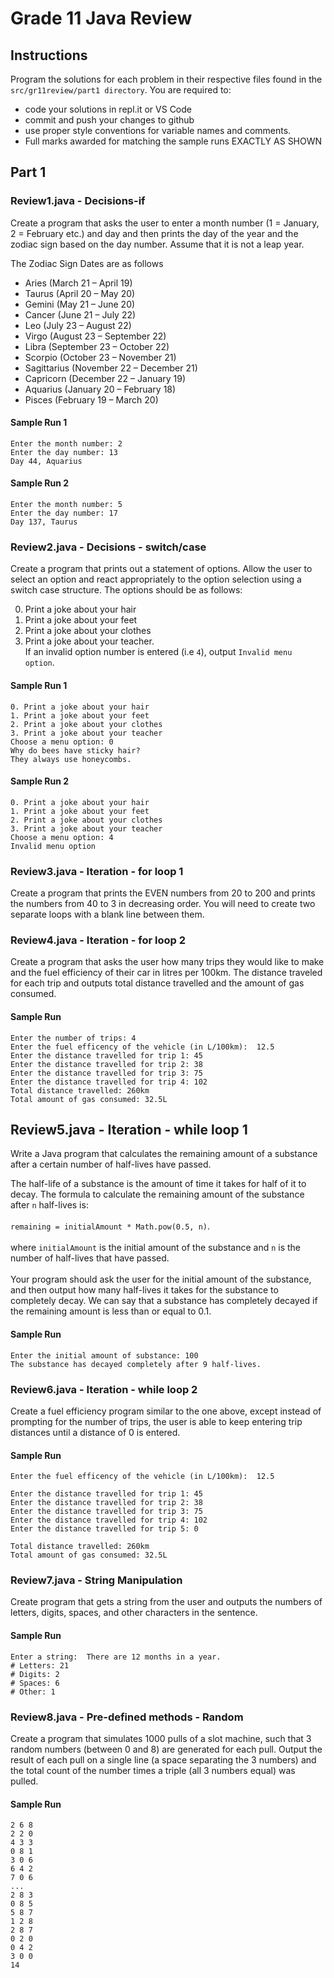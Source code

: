 # Grade 11 Java Review

## Instructions
Program the solutions for each problem in their respective files found in the `src/gr11review/part1 directory`.  You are required to:
* code your solutions in repl.it or VS Code
* commit and push your changes to github
* use proper style conventions for variable names and comments.
* Full marks awarded for matching the sample runs EXACTLY AS SHOWN


## Part 1
### Review1.java - Decisions-if
Create a program that asks the user to enter a month number (1 = January, 2 = February etc.) and day and then prints the day of the year and the zodiac sign based on the day number. Assume that it is not a leap year.
 
The Zodiac Sign Dates are as follows 
* Aries (March 21 – April 19)
* Taurus (April 20 – May 20)
* Gemini (May 21 – June 20)
* Cancer (June 21 – July 22)
* Leo (July 23 – August 22)
* Virgo (August 23 – September 22)
* Libra (September 23 – October 22)
* Scorpio (October 23 – November 21)
* Sagittarius (November 22 – December 21)
* Capricorn (December 22 – January 19)
* Aquarius (January 20 – February 18)  
* Pisces (February 19 – March 20) 
#### Sample Run 1
```
Enter the month number: 2
Enter the day number: 13
Day 44, Aquarius
```

#### Sample Run 2
```
Enter the month number: 5
Enter the day number: 17
Day 137, Taurus
```

### Review2.java - Decisions - switch/case
Create a program that prints out a statement of options. Allow the user to select an option and react appropriately to the option selection using a switch case structure. The options should be as follows:  

0. Print a joke about your hair
1. Print a joke about your feet
2. Print a joke about your clothes 
3. Print a joke about your teacher.  
If an invalid option number is entered (i.e `4`), output `Invalid menu option`.

#### Sample Run 1
```
0. Print a joke about your hair
1. Print a joke about your feet
2. Print a joke about your clothes
3. Print a joke about your teacher
Choose a menu option: 0
Why do bees have sticky hair?
They always use honeycombs.
```

#### Sample Run 2
```
0. Print a joke about your hair
1. Print a joke about your feet
2. Print a joke about your clothes
3. Print a joke about your teacher
Choose a menu option: 4
Invalid menu option
```

### Review3.java - Iteration - for loop 1
Create a program that prints the EVEN numbers from 20 to 200 and prints the numbers from 40 to 3 in decreasing order. You will need to create two separate loops with a blank line between them.

### Review4.java - Iteration - for loop 2
Create a program that asks the user how many trips they would like to make and the fuel efficiency of their car in litres per 100km. The distance traveled for each trip and outputs total distance travelled and the amount of gas consumed. 

#### Sample Run
```
Enter the number of trips: 4
Enter the fuel efficency of the vehicle (in L/100km):  12.5
Enter the distance travelled for trip 1: 45 
Enter the distance travelled for trip 2: 38  
Enter the distance travelled for trip 3: 75  
Enter the distance travelled for trip 4: 102  
Total distance travelled: 260km
Total amount of gas consumed: 32.5L

```
## Review5.java - Iteration - while loop 1
Write a Java program that calculates the remaining amount of a substance after a certain number of half-lives have passed.  

The half-life of a substance is the amount of time it takes for half of it to decay. The formula to calculate the remaining amount of the substance after `n` half-lives is:  
<br>
`remaining = initialAmount * Math.pow(0.5, n)`.  
<br>
where `initialAmount` is the initial amount of the substance and `n` is the number of half-lives that have passed.  
<br>
Your program should ask the user for the initial amount of the substance, and then output how many half-lives it takes for the substance to completely decay.  We can say that a substance has completely decayed if the remaining amount is less than or equal to 0.1.

#### Sample Run
```
Enter the initial amount of substance: 100
The substance has decayed completely after 9 half-lives.
```

### Review6.java - Iteration - while loop 2
Create a fuel efficiency program  similar to the one above, except instead of prompting for the number of trips, the user is able to keep entering trip distances until a distance of 0 is entered.

#### Sample Run
```
Enter the fuel efficency of the vehicle (in L/100km):  12.5

Enter the distance travelled for trip 1: 45 
Enter the distance travelled for trip 2: 38  
Enter the distance travelled for trip 3: 75  
Enter the distance travelled for trip 4: 102
Enter the distance travelled for trip 5: 0

Total distance travelled: 260km
Total amount of gas consumed: 32.5L
```

### Review7.java - String Manipulation
Create program that gets a string from the user and outputs the numbers of letters, digits, spaces, and other characters in the sentence.  

#### Sample Run
```
Enter a string:  There are 12 months in a year.
# Letters: 21
# Digits: 2
# Spaces: 6
# Other: 1
```

### Review8.java - Pre-defined methods - Random
Create a program that simulates 1000 pulls of a slot machine, such that 3 random numbers (between 0 and 8) are generated for each pull.  Output the result of each pull on a single line (a space separating the 3 numbers) and the total count of the number times a triple (all 3 numbers equal) was pulled.

#### Sample Run
```
2 6 8
2 2 0
4 3 3
0 8 1
3 0 6
6 4 2
7 0 6
...
2 8 3
0 8 5
5 8 7
1 2 8
2 8 7
0 2 0
0 4 2
3 0 0
14
```
